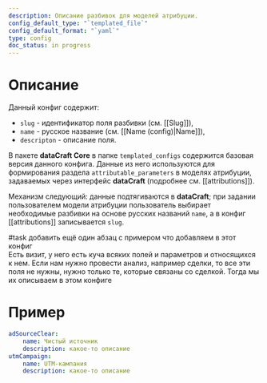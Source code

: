 ```yaml
---
description: Описание разбивок для моделей атрибуции.
config_default_type: "`templated_file`"
config_default_format: "`yaml`"
type: config
doc_status: in progress
---
```


# Описание

Данный конфиг содержит:
- `slug` - идентификатор поля разбивки (см. [[Slug]]),
- `name` - русское название (см. [[Name (config)|Name]]),
- `descripton` - описание поля.

В пакете **dataCraft Core** в папке `templated_configs` содержится базовая версия данного конфига. Данные из него используются для формирования раздела `attributable_parameters` в моделях атрибуции, задаваемых через интерфейс **dataCraft** (подробнее см. [[attributions]]). 

Механизм следующий: данные подтягиваются в **dataCraft**; при задании пользователем модели атрибуции пользователь выбирает необходимые разбивки на основе русских названий `name`,  а в конфиг [[attributions]] записывается `slug`. 

#task добавить ещё один абзац с примером что добавляем в этот конфиг  
Есть визит, у него есть куча всяких полей и параметров и относящихся к нем. Если нам нужно провести анализ, например сделки, то все эти поля не нужны, нужно только те, которые связаны со сделкой. Тогда мы их описываем в этом конфиге  

# Пример 
```yaml
adSourceClear:
	name: Чистый источник
	description: какое-то описание
utmCampaign:
	name: UTM-кампания
	description: какое-то описание
```
